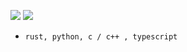 ![](https://komarev.com/ghpvc/?username=cs50victor&color=0D1116&style=plastic&label=profile_views) ![](https://img.shields.io/github/stars/cs50victor?affiliations=OWNER&style=plastic&label=stars&color=0D1116)

- `rust, python, c / c++ , typescript`
